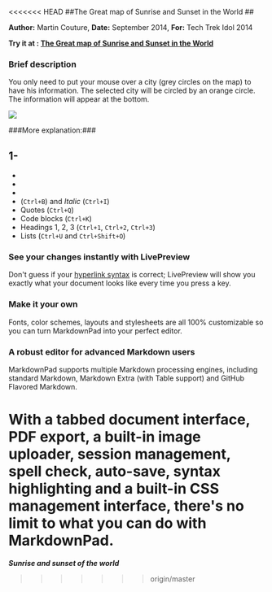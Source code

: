 <<<<<<< HEAD
##The Great map of Sunrise and Sunset in the World ##

**Author:** Martin Couture, **Date:** September 2014, **For:** Tech Trek Idol 2014


**Try it at : [The Great map of Sunrise and Sunset in the World](http://membre.oricom.ca/publiccouture/sunrisesunset)**

### Brief description ###

You only need to put your mouse over a city (grey circles on the map) to have his information. The selected city will be circled by an orange circle. The information will appear at the bottom. 

![](http://membre.oricom.ca/publiccouture/sunrisesunset/readmeimg/Full.jpg)



###More explanation:###

**1-** 
- 
- 
- 
- 
- (`Ctrl+B`) and *Italic* (`Ctrl+I`)
- Quotes (`Ctrl+Q`)
- Code blocks (`Ctrl+K`)
- Headings 1, 2, 3 (`Ctrl+1`, `Ctrl+2`, `Ctrl+3`)
- Lists (`Ctrl+U` and `Ctrl+Shift+O`)

### See your changes instantly with LivePreview ###

Don't guess if your [hyperlink syntax](http://markdownpad.com) is correct; LivePreview will show you exactly what your document looks like every time you press a key.

### Make it your own ###

Fonts, color schemes, layouts and stylesheets are all 100% customizable so you can turn MarkdownPad into your perfect editor.

### A robust editor for advanced Markdown users ###

MarkdownPad supports multiple Markdown processing engines, including standard Markdown, Markdown Extra (with Table support) and GitHub Flavored Markdown.

With a tabbed document interface, PDF export, a built-in image uploader, session management, spell check, auto-save, syntax highlighting and a built-in CSS management interface, there's no limit to what you can do with MarkdownPad.
=======
_**Sunrise and sunset of the world**_

>>>>>>> origin/master
